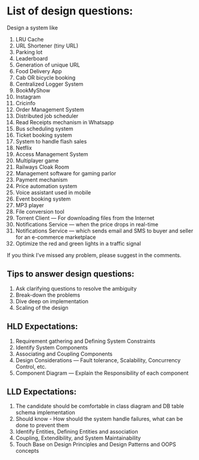 # List of design questions:

Design a system like

1. LRU Cache
2. URL Shortener (tiny URL)
3. Parking lot
4. Leaderboard
5. Generation of unique URL
6. Food Delivery App
7. Cab OR bicycle booking
8. Centralized Logger System
9. BookMyShow
10. Instagram
11. Cricinfo
12. Order Management System
13. Distributed job scheduler
14. Read Receipts mechanism in Whatsapp
15. Bus scheduling system
16. Ticket booking system
17. System to handle flash sales
18. Netflix
19. Access Management System
20. Multiplayer game
21. Railways Cloak Room
22. Management software for gaming parlor
23. Payment mechanism
24. Price automation system
25. Voice assistant used in mobile
26. Event booking system
27. MP3 player
28. File conversion tool
29. Torrent Client — For downloading files from the Internet
30. Notifications Service — when the price drops in real-time
31. Notifications Service — which sends email and SMS to buyer and seller\
    for an e-commerce marketplace
32. Optimize the red and green lights in a traffic signal

If you think I’ve missed any problem, please suggest in the comments.

## Tips to answer design questions: <a href="#7384" id="7384"></a>

1. Ask clarifying questions to resolve the ambiguity
2. Break-down the problems
3. Dive deep on implementation
4. Scaling of the design

## HLD Expectations: <a href="#b78a" id="b78a"></a>

1. Requirement gathering and Defining System Constraints
2. Identify System Components
3. Associating and Coupling Components
4. Design Considerations — Fault tolerance, Scalability, Concurrency Control, etc.
5. Component Diagram — Explain the Responsibility of each component

## LLD Expectations: <a href="#2728" id="2728"></a>

1. The candidate should be comfortable in class diagram and DB table schema implementation
2. Should know - How should the system handle failures, what can be done to prevent them
3. Identify Entities, Defining Entities and association
4. Coupling, Extendibility, and System Maintainability
5. Touch Base on Design Principles and Design Patterns and OOPS concepts
